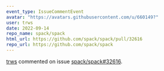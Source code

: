 ```yaml
---
event_type: IssueCommentEvent
avatar: "https://avatars.githubusercontent.com/u/660149?"
user: trws
date: 2022-09-14
repo_name: spack/spack
html_url: https://github.com/spack/spack/pull/32616
repo_url: https://github.com/spack/spack
---
```


<a href='https://github.com/trws' target='_blank'>trws</a> commented on issue <a href='https://github.com/spack/spack/pull/32616' target='_blank'>spack/spack#32616</a>.

<small>